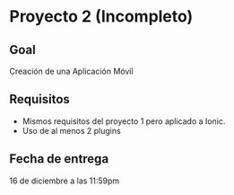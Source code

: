 # Proyecto 2 (Incompleto)

## Goal

Creación de una Aplicación Móvil

## Requisitos

- Mismos requisitos del proyecto 1 pero aplicado a Ionic.
- Uso de al menos 2 plugins

## Fecha de entrega

16 de diciembre a las 11:59pm
